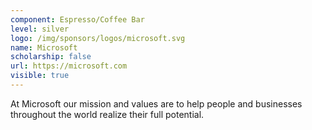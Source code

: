 ```yaml
---
component: Espresso/Coffee Bar
level: silver
logo: /img/sponsors/logos/microsoft.svg
name: Microsoft
scholarship: false
url: https://microsoft.com
visible: true
---
```


At Microsoft our mission and values are to help people and businesses throughout the world realize their full potential.
